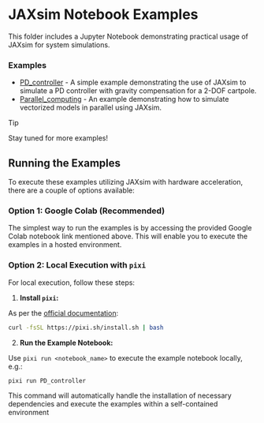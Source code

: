 # JAXsim Notebook Examples

This folder includes a Jupyter Notebook demonstrating practical usage of JAXsim for system simulations.

### Examples

- [PD_controller](https://colab.research.google.com/github/ami-iit/jaxsim/blob/main/examples/PD_controller.ipynb) - A simple example demonstrating the use of JAXsim to simulate a PD controller with gravity compensation for a 2-DOF cartpole.
- [Parallel_computing](https://colab.research.google.com/github/ami-iit/jaxsim/blob/main/examples/Parallel_computing.ipynb) - An example demonstrating how to simulate vectorized models in parallel using JAXsim.

> [!TIP]
> Stay tuned for more examples!

## Running the Examples

To execute these examples utilizing JAXsim with hardware acceleration, there are a couple of options available:

### Option 1: Google Colab (Recommended)

The simplest way to run the examples is by accessing the provided Google Colab notebook link mentioned above. This will enable you to execute the examples in a hosted environment.
### Option 2: Local Execution with `pixi`

For local execution, follow these steps:

1. **Install `pixi`:** 

As per the [official documentation](https://pixi.sh/#installation):

```bash
curl -fsSL https://pixi.sh/install.sh | bash 
```

2. **Run the Example Notebook:**

Use `pixi run <notebook_name>` to execute the example notebook locally, e.g.:

```bash
pixi run PD_controller
```

This command will automatically handle the installation of necessary dependencies and execute the examples within a self-contained environment